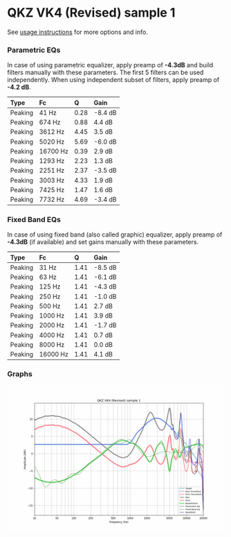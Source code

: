 # QKZ VK4 (Revised) sample 1
See [usage instructions](https://github.com/jaakkopasanen/AutoEq#usage) for more options and info.

### Parametric EQs
In case of using parametric equalizer, apply preamp of **-4.3dB** and build filters manually
with these parameters. The first 5 filters can be used independently.
When using independent subset of filters, apply preamp of **-4.2 dB**.

| Type    | Fc       |    Q | Gain    |
|:--------|:---------|:-----|:--------|
| Peaking | 41 Hz    | 0.28 | -8.4 dB |
| Peaking | 674 Hz   | 0.88 | 4.4 dB  |
| Peaking | 3612 Hz  | 4.45 | 3.5 dB  |
| Peaking | 5020 Hz  | 5.69 | -6.0 dB |
| Peaking | 16700 Hz | 0.39 | 2.9 dB  |
| Peaking | 1293 Hz  | 2.23 | 1.3 dB  |
| Peaking | 2251 Hz  | 2.37 | -3.5 dB |
| Peaking | 3003 Hz  | 4.33 | 1.9 dB  |
| Peaking | 7425 Hz  | 1.47 | 1.6 dB  |
| Peaking | 7732 Hz  | 4.69 | -3.4 dB |

### Fixed Band EQs
In case of using fixed band (also called graphic) equalizer, apply preamp of **-4.3dB**
(if available) and set gains manually with these parameters.

| Type    | Fc       |    Q | Gain    |
|:--------|:---------|:-----|:--------|
| Peaking | 31 Hz    | 1.41 | -8.5 dB |
| Peaking | 63 Hz    | 1.41 | -6.1 dB |
| Peaking | 125 Hz   | 1.41 | -4.3 dB |
| Peaking | 250 Hz   | 1.41 | -1.0 dB |
| Peaking | 500 Hz   | 1.41 | 2.7 dB  |
| Peaking | 1000 Hz  | 1.41 | 3.9 dB  |
| Peaking | 2000 Hz  | 1.41 | -1.7 dB |
| Peaking | 4000 Hz  | 1.41 | 0.7 dB  |
| Peaking | 8000 Hz  | 1.41 | 0.0 dB  |
| Peaking | 16000 Hz | 1.41 | 4.1 dB  |

### Graphs
![](./QKZ%20VK4%20(Revised)%20sample%201.png)